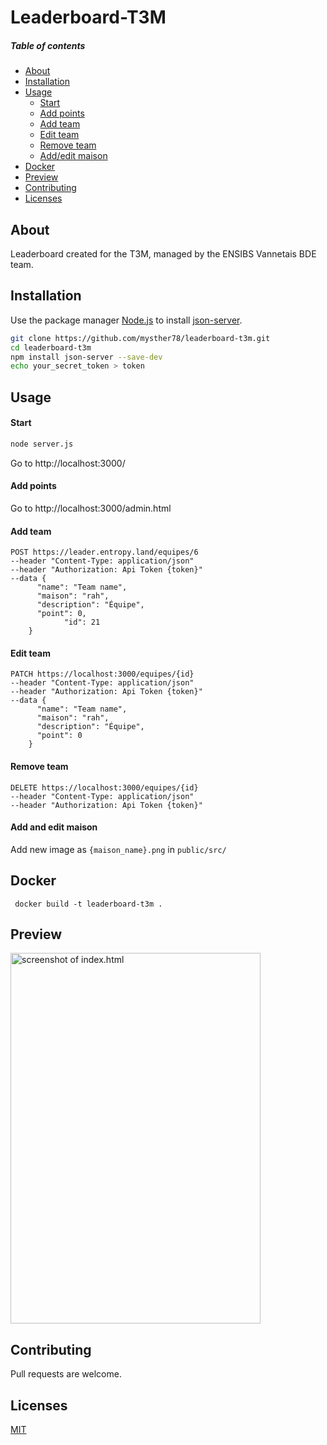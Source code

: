 # Leaderboard-T3M

##### Table of contents
<!-- toc -->

- [About](#about)
- [Installation](#installation)
- [Usage](#usage)
  * [Start](#start)
  * [Add points](#add-points)
  * [Add team](#add-team)
  * [Edit team](#edit-team)
  * [Remove team](#remove-team)
  * [Add/edit maison](#add-and-edit-maison)
- [Docker](#docker)
- [Preview](#preview)
- [Contributing](#contributing)
- [Licenses](#licenses)

<!-- tocstop -->

## About
Leaderboard created for the T3M, managed by the ENSIBS Vannetais BDE team. 

## Installation
Use the package manager [Node.js](https://nodejs.org/) to install [json-server](https://github.com/typicode/json-server).

```bash
git clone https://github.com/mysther78/leaderboard-t3m.git
cd leaderboard-t3m
npm install json-server --save-dev
echo your_secret_token > token
```

## Usage
#### Start
```bash
node server.js
```
Go to http://localhost:3000/


#### Add points
Go to http://localhost:3000/admin.html

#### Add team
```
POST https://leader.entropy.land/equipes/6 
--header "Content-Type: application/json"
--header "Authorization: Api Token {token}" 
--data {
      "name": "Team name",
      "maison": "rah",
      "description": "Équipe",
      "point": 0,
			"id": 21
    }
```

#### Edit team
```
PATCH https://localhost:3000/equipes/{id}
--header "Content-Type: application/json"
--header "Authorization: Api Token {token}" 
--data {
      "name": "Team name",
      "maison": "rah",
      "description": "Équipe",
      "point": 0
    }
```

#### Remove team
```
DELETE https://localhost:3000/equipes/{id}
--header "Content-Type: application/json"
--header "Authorization: Api Token {token}"
```

#### Add and edit maison
Add new image as `{maison_name}.png` in `public/src/`

## Docker

``` docker build -t leaderboard-t3m .```

## Preview

<img height="593" width="400" src="../assets/index.png?raw=true" alt="screenshot of index.html"/>

## Contributing
Pull requests are welcome.

## Licenses
[MIT](https://choosealicense.com/licenses/mit/)
